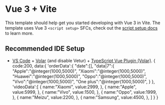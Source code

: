 # Vue 3 + Vite

This template should help get you started developing with Vue 3 in Vite. The template uses Vue 3 `<script setup>` SFCs, check out the [script setup docs](https://v3.vuejs.org/api/sfc-script-setup.html#sfc-script-setup) to learn more.

## Recommended IDE Setup

- [VS Code](https://code.visualstudio.com/) + [Volar](https://marketplace.visualstudio.com/items?itemName=Vue.volar) (and disable Vetur) + [TypeScript Vue Plugin (Volar)](https://marketplace.visualstudio.com/items?itemName=Vue.vscode-typescript-vue-plugin).
{
    code:200,
    data:{
        'orderData':{
            "date":[],
            "data|7":{
                "Apple":"@integer(1000,5000)",
                "Xiaomi":"@integer(1000,5000)",
                "Huawei":"@integer(1000,5000)",
                "Oppo":"@integer(1000,5000)",
                "Vivo":"@integer(1000,5000)",
                "One plus":"@integer(1000,5000)",
            }
        },
        'videoData':[
            {
                name:"Xiaomi",
                value:2999,
            },
            {
                name:"Apple",
                value:5999,
            },
            {
                name:"Vivo",
                value:1500,
            },
            {
                name:"Oppo",
                value:1999,
            },
            {
                name:"Meizu",
                value:2200,
            },
            {
                name:"Samsung",
                value:4500,
            },
        ]
    }
}